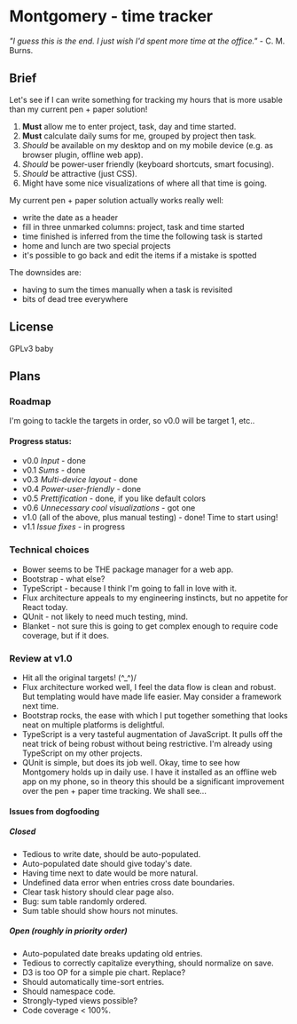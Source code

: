 # Montgomery - time tracker

_"I guess this is the end. I just wish I'd spent more time at the office."_ - C. M. Burns.

## Brief
Let's see if I can write something for tracking my hours that is more usable than my current pen + paper solution!

1. **Must** allow me to enter project, task, day and time started.
2. **Must** calculate daily sums for me, grouped by project then task.
3. _Should_ be available on my desktop and on my mobile device (e.g. as browser plugin, offline web app).
4. _Should_ be power-user friendly (keyboard shortcuts, smart focusing).
5. _Should_ be attractive (just CSS).
6. Might have some nice visualizations of where all that time is going.

My current pen + paper solution actually works really well:
- write the date as a header
- fill in three unmarked columns: project, task and time started
- time finished is inferred from the time the following task is started
- home and lunch are two special projects
- it's possible to go back and edit the items if a mistake is spotted

The downsides are:
- having to sum the times manually when a task is revisited
- bits of dead tree everywhere

## License
GPLv3 baby

## Plans

### Roadmap
I'm going to tackle the targets in order, so v0.0 will be target 1, etc..

#### Progress status:
* v0.0 *Input* - done
* v0.1 *Sums* - done
* v0.3 *Multi-device layout* - done
* v0.4 *Power-user-friendly* - done
* v0.5 *Prettification* - done, if you like default colors
* v0.6 *Unnecessary cool visualizations* - got one
* v1.0 (all of the above, plus manual testing) - done! Time to start using!
* v1.1 *Issue fixes* - in progress


### Technical choices
* Bower seems to be THE package manager for a web app.
* Bootstrap - what else?
* TypeScript - because I think I'm going to fall in love with it.
* Flux architecture appeals to my engineering instincts, but no appetite for React today.
* QUnit - not likely to need much testing, mind.
* Blanket - not sure this is going to get complex enough to require code coverage, but if it does.

### Review at v1.0
* Hit all the original targets!
    \(^_^)/
* Flux architecture worked well, I feel the data flow is clean and robust. But templating would have made life easier. May consider a framework next time.
* Bootstrap rocks, the ease with which I put together something that looks neat on multiple platforms is delightful.
* TypeScript is a very tasteful augmentation of JavaScript. It pulls off the neat trick of being robust without being restrictive. I'm already using TypeScript on my other projects.
* QUnit is simple, but does its job well.
Okay, time to see how Montgomery holds up in daily use. I have it installed as an offline web app on my phone, so in theory this should be a significant improvement over the pen + paper time tracking. We shall see...

#### Issues from dogfooding

##### Closed
* Tedious to write date, should be auto-populated.
* Auto-populated date should give today's date.
* Having time next to date would be more natural.
* Undefined data error when entries cross date boundaries.
* Clear task history should clear page also.
* Bug: sum table randomly ordered.
* Sum table should show hours not minutes.

##### Open (roughly in priority order)
* Auto-populated date breaks updating old entries.
* Tedious to correctly capitalize everything, should normalize on save.
* D3 is too OP for a simple pie chart. Replace?
* Should automatically time-sort entries.
* Should namespace code.
* Strongly-typed views possible?
* Code coverage < 100%.

